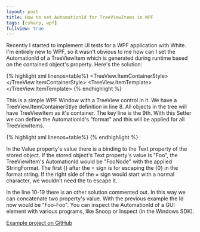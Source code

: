 ```yaml
---
layout: post
title: How to set AutomationId for TreeViewItems in WPF
tags: [csharp, wpf]
fullview: true
---
```


Recently I started to implement UI tests for a WPF application with White. I'm entirely new to WPF, so it wasn't obvious to me how can I set the AutomationId of a TreeViewItem which is generated during runtime based on the contained object's property.
Here's the solution:

{% highlight xml linenos=table%}
<Window x:Class="ItemTemplatePropertySetting.MainWindow"
        xmlns="http://schemas.microsoft.com/winfx/2006/xaml/presentation"
        xmlns:x="http://schemas.microsoft.com/winfx/2006/xaml"
        Title="MainWindow" Height="350" Width="525">
    <Grid>
        <TreeView Name="treeView" ItemsSource="{Binding RootNode.Children}">
            <TreeView.ItemContainerStyle>
                <Style TargetType="{x:Type TreeViewItem}">
                    <Setter Property="AutomationProperties.AutomationId" Value="{Binding Text, StringFormat={}{0}Node}"/>
                    <!--
                    <Setter Property="AutomationProperties.AutomationId">
                        <Setter.Value>
                            <MultiBinding StringFormat="{}{0}-{1}">
                                <Binding Path="Text" />
                                <Binding Path="Text" />
                            </MultiBinding>
                        </Setter.Value>
                    </Setter>
                    -->
                </Style>
            </TreeView.ItemContainerStyle>
            <TreeView.ItemTemplate>
                <HierarchicalDataTemplate ItemsSource="{Binding Children}">
                    <TextBlock Text="{Binding Text}" VerticalAlignment="Center" Margin="0,0,2,0"/>
                </HierarchicalDataTemplate>
            </TreeView.ItemTemplate>
        </TreeView>
    </Grid>
</Window>
{% endhighlight %}

This is a simple WPF Window with a TreeView control in it. We have a TreeView.ItemContainerStlye definition in line 8. All objects in the tree will have TreeViewItem as it's container.
The key line is the 9th. With this Setter we can define the AutomationId's "format" and this will be applied for all TreeViewItems.

{% highlight xml linenos=table%}
<Setter Property="AutomationProperties.AutomationId" Value="{Binding Text, StringFormat={}{0}Node}"/>
{% endhighlight %}

In the Value property's value there is a binding to the Text property of the stored object. If the stored object's Text property's value is "Foo", the TreeViewItem's AutomationId would be "FooNode" with the applied StringFormat. The first {} after the = sign is for escaping the {0} in the format string. If the right side of the = sign would start with a normal character, we wouldn't need the to escape it.

In the line 10-19 there is an other solution commented out. In this way we can concatenate two property's value. With the previous example the Id now would be "Foo-Foo". You can inspect the AutomationId of a GUI element with various programs, like Snoop or Inspect (in the Windows SDK).

[Example project on GitHub](https://github.com/cSE-/ExampleProjects/ItemTemplatePropertySetting)